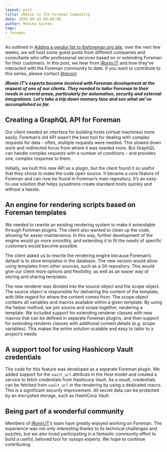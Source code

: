 ```yaml
---
layout: post
title: iRonin in the Foreman Community
date: 2020-09-29 08:00:06
author: Monika Szutko
tags:
- foreman
---
```


As outlined in [Adding a vendor list to theforeman.org site](https://community.theforeman.org/t/adding-a-vendor-list-to-theforeman-org-site/20581?u=mcorr), over the next few weeks, we will host some guest posts from different companies and consultants who offer professional services based on or extending Foreman for their customers. In this post, we hear from [iRonin.IT](https://www.ironin.it/foreman-development-services.html?utm_source=mailing&utm_medium=email&utm_campaign=foreman&utm_term=october ) and how they've interacted with the Foreman community to date. If you want to contribute to this series, please contact [@mcorr](https://community.theforeman.org/u/mcorr/).

<!--more-->


**_iRonin.IT’s experts became involved with Foreman development at the request of one of our clients. They needed to tailor Foreman to their needs in several areas, particularly for automation, security and external integrations. Let’s take a trip down memory lane and see what we’ve accomplished so far._**

## Creating a GraphQL API for Foreman

Our client needed an interface for building hosts (virtual machines) more easily. Foreman’s old API wasn’t the best tool for dealing with complex requests for data - often, multiple requests were needed. This slowed down work and redirected focus from where it was needed more. But GraphQL can handle complex requests with a number of conditions - and provides one, complex response to them.

Initially, we built this new API as a plugin, but the client found it so useful that they chose to make the code open source. It became a core feature of Foreman and can now be found in Foreman’s main repository. It’s an easy-to-use solution that helps sysadmins create standard hosts quickly and without a hassle.

## An engine for rendering scripts based on Foreman templates

We needed to rewrite an existing rendering system to make it extendable through Foreman plugins. The client also wanted to clean up the code, allowing for easier maintenance. In this way, further development of the engine would go more smoothly, and extending it to fit the needs of specific customers would become possible.

The client asked us to rewrite the rendering engine because Foreman’s default is to store templates in the database. The new version would allow using templates from other sources, such as a Git repository. This would give our client more options and flexibility, as well as an easier way of storing and sharing templates.

The new renderer was divided into the source object and the scope object. The source object is responsible for delivering the content of the template, with little regard for where the content comes from. The scope object contains all variables and macros available within a given template. By using the helper method, we join source and scope together, rendering a template. We included support for extending renderer classes with new macros that can be defined in separate Foreman plugins, and then support for extending renderer classes with additional context details (e.g. scope variables). This makes the entire solution scalable and easy to tailor to a project’s needs.

## A support tool for using Hashicorp Vault credentials

The code for this feature was developed as a separate Foreman plugin. We added support for the `vault_url` attribute in the Host model and created a service to fetch credentials from Hashicorp Vault. As a result, credentials can be fetched from `vault_url` in the rendering by using a dedicated macro. This is a significant security improvement. All secret data can be protected by an encrypted storage, such as HashiCorp Vault.

## Being part of a wonderful community

Members of [iRonin.IT](https://www.ironin.it/foreman-development-services.html?utm_source=mailing&utm_medium=email&utm_campaign=foreman&utm_term=october )’s team have greatly enjoyed working on Foreman. The experience was not only interesting thanks to its technical challenges and puzzles, but we also loved participating in a fantastic community effort to build a useful, beloved tool for sysops experts. We hope to continue contributing.
